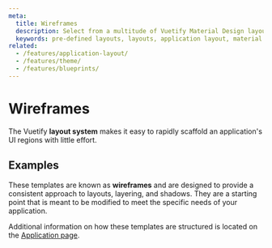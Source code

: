 ```yaml
---
meta:
  title: Wireframes
  description: Select from a multitude of Vuetify Material Design layouts built to help kickstart your application.
  keywords: pre-defined layouts, layouts, application layout, material design layouts
related:
  - /features/application-layout/
  - /features/theme/
  - /features/blueprints/
---
```

<script setup>
  import WireframeExamples from '@/components/getting-started/WireframeExamples.vue'
</script>

# Wireframes

The Vuetify **layout system** makes it easy to rapidly scaffold an application's UI regions with little effort.

## Examples

These templates are known as **wireframes** and are designed to provide a consistent approach to layouts, layering, and shadows. They are a starting point that is meant to be modified to meet the specific needs of your application.

<wireframe-examples />

<alert type="info">

  Additional information on how these templates are structured is located on the [Application page](/features/application-layout/).

</alert>
